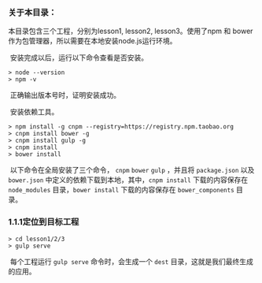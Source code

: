 ### 关于本目录：

本目录包含三个工程，分别为lesson1, lesson2, lesson3。使用了npm 和 bower 作为包管理器，所以需要在本地安装node.js运行环境。

​	安装完成以后，运行以下命令查看是否安装。

```
> node --version
> npm -v
```

​	正确输出版本号时，证明安装成功。

​	安装依赖工具。

```
> npm install -g cnpm --registry=https://registry.npm.taobao.org
> cnpm install bower -g
> cnpm install gulp -g
> cnpm install
> bower install
```

​	以下命令在全局安装了三个命令，     `cnpm` `bower` `gulp` ，并且将 `package.json` 以及 ` bower.json` 中定义的依赖下载到本地，其中，`cnpm install` 下载的内容保存在 `node_modules` 目录，`bower install` 下载的内容保存在 `bower_components` 目录。

### 1.1.1定位到目标工程

```
> cd lesson1/2/3
> gulp serve
```

​	每个工程运行      `gulp serve` 命令时，会生成一个 `dest` 目录，这就是我们最终生成的应用。